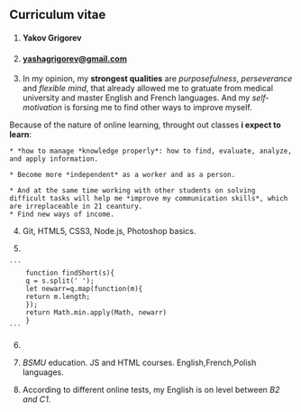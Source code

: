 ## Curriculum vitae ##

1. #### Yakov Grigorev ####

2. #### yashagrigorev@gmail.com ####

3. In my opinion, my **strongest qualities** are *purposefulness*, *perseverance* and *flexible mind*, that already allowed me to gratuate from medical university and master English and French languages. And my *self-motivation* is forsing me to find other ways to improve myself.

Because of the nature of online learning, throught out classes **i expect to learn**:

    * *how to manage *knowledge properly*: how to find, evaluate, analyze, and apply information.

    * Become more *independent* as a worker and as a person.

    * And at the same time working with other students on solving difficult tasks will help me *improve my communication skills*, which are irreplaceable in 21 ceantury.   
    * Find new ways of income.


4. Git, HTML5, CSS3, Node.js, Photoshop basics.

5. 


    ```
        function findShort(s){
        q = s.split(' ');
        let newarr=q.map(function(m){
        return m.length;
        });
        return Math.min.apply(Math, newarr)
        }
    ```

6. 

7. *BSMU* education. JS and HTML courses.
English,French,Polish languages.

8. According to different online tests, my English is on level between *B2 and C1*.